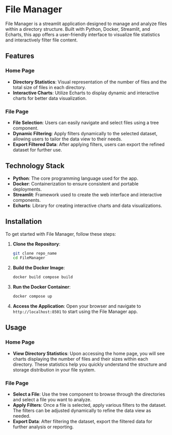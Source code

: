 # File Manager

File Manager is a streamlit application designed to manage and analyze files within a directory structure. Built with Python, Docker, Streamlit, and Echarts, this app offers a user-friendly interface to visualize file statistics and interactively filter file content.

## Features

### Home Page
- **Directory Statistics**: Visual representation of the number of files and the total size of files in each directory.
- **Interactive Charts**: Utilize Echarts to display dynamic and interactive charts for better data visualization.

### File Page
- **File Selection**: Users can easily navigate and select files using a tree component.
- **Dynamic Filtering**: Apply filters dynamically to the selected dataset, allowing users to tailor the data view to their needs.
- **Export Filtered Data**: After applying filters, users can export the refined dataset for further use.

## Technology Stack

- **Python**: The core programming language used for the app.
- **Docker**: Containerization to ensure consistent and portable deployments.
- **Streamlit**: Framework used to create the web interface and interactive components.
- **Echarts**: Library for creating interactive charts and data visualizations.

## Installation

To get started with File Manager, follow these steps:

1. **Clone the Repository**:
    ```bash
    git clone repo_name
    cd FileManager
    ```

2. **Build the Docker Image**:
    ```bash
    docker build compose build
    ```

3. **Run the Docker Container**:
    ```bash
    docker compose up 
    ```

4. **Access the Application**:
    Open your browser and navigate to `http://localhost:8501` to start using the File Manager app.

## Usage

### Home Page

- **View Directory Statistics**: Upon accessing the home page, you will see charts displaying the number of files and their sizes within each directory. These statistics help you quickly understand the structure and storage distribution in your file system.

### File Page

- **Select a File**: Use the tree component to browse through the directories and select a file you want to analyze.
- **Apply Filters**: Once a file is selected, apply various filters to the dataset. The filters can be adjusted dynamically to refine the data view as needed.
- **Export Data**: After filtering the dataset, export the filtered data for further analysis or reporting.

